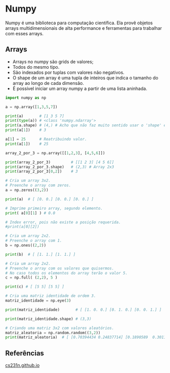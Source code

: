 # Numpy  

Numpy é uma biblioteca para computação científica. 
Ela provê objetos arrays multidimensionais de alta performance e ferramentas para trabalhar com esses arrays.  

## Arrays  

- Arrays no numpy são grids de valores;  
- Todos do mesmo tipo.  
- São indexados por tuplas com valores não negativos.  
- O shape de um array é uma tupla de inteiros que indica o tamanho do array ao longo de cada dimensão.  
- É possível iniciar um array numpy a partir de uma lista aninhada.  
   
```py
import numpy as np

a = np.array([1,3,5,7])

print(a)       # [1 3 5 7]
print(type(a)) # <class 'numpy.ndarray'>
print(a.shape) # (4,) # Acho que não faz muito sentido usar o 'shape' em matriz de uma dimensão.
print(a[1])    # 3

a[1] = 25      # Reatribuindo valor.
print(a[1])    # 25

array_2_por_3 = np.array([[1,2,3], [4,5,6]])

print(array_2_por_3)         # [[1 2 3] [4 5 6]]    
print(array_2_por_3.shape)   # (2,3) # Array 2x3
print(array_2_por_3[0,2])    # 3
```   
  
 ```py
 # Cria um array 3x2.
# Preenche o array com zeros.
a = np.zeros((3,2))

print(a)  # [ [0. 0.] [0. 0.] [0. 0.] ]

# Imprime primeiro array, segundo elemento.
print( a[0][1] ) # 0.0

# Index error, pois não existe a posição requerida.
#print(a[0][2])
 ```  
   
 ```py
# Cria um array 2x2.
# Preenche o array com 1.
b = np.ones((2,2))

print(b)  # [ [1. 1.] [1. 1.] ]
 ```  
  
```py
# Cria um array 2x2.
# Preenche o array com os valores que quisermos.
# No caso todos os elementos do array terão o valor 5.
c = np.full( (2,2), 5 )

print(c) # [ [5 5] [5 5] ]
```  
  
```py
# Cria uma matriz identidade de ordem 3.
matriz_identidade = np.eye(3)

print(matriz_identidade)       # [ [1. 0. 0.] [0. 1. 0.] [0. 0. 1.] ]

print(matriz_identidade.shape) # (3,3)
```  
  
 ```py
# Criando uma matriz 3x2 com valores aleatórios.
matriz_aleatoria = np.random.random((3,2))
print(matriz_aleatoria)  # [ [0.70394434 0.24837714] [0.1890589  0.30119754] [0.59894015 0.70585995] ]
 ```  
   
  
  
## Referências  

[cs231n.github.io](http://cs231n.github.io/python-numpy-tutorial/#python)  
